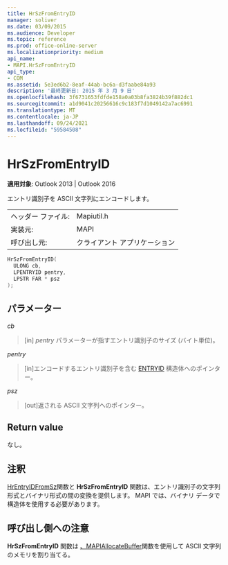 ```yaml
---
title: HrSzFromEntryID
manager: soliver
ms.date: 03/09/2015
ms.audience: Developer
ms.topic: reference
ms.prod: office-online-server
ms.localizationpriority: medium
api_name:
- MAPI.HrSzFromEntryID
api_type:
- COM
ms.assetid: 5e3ed6b2-8eaf-44ab-bc6a-d3faabe84a93
description: '最終更新日: 2015 年 3 月 9 日'
ms.openlocfilehash: 3f6731653fdfde158a0a03b8fa3824b39f882dc1
ms.sourcegitcommit: a1d9041c20256616c9c183f7d1049142a7ac6991
ms.translationtype: MT
ms.contentlocale: ja-JP
ms.lasthandoff: 09/24/2021
ms.locfileid: "59584508"
---
```

# <a name="hrszfromentryid"></a>HrSzFromEntryID

  
  
**適用対象**: Outlook 2013 | Outlook 2016 
  
エントリ識別子を ASCII 文字列にエンコードします。 
  
|||
|:-----|:-----|
|ヘッダー ファイル:  <br/> |Mapiutil.h  <br/> |
|実装元:  <br/> |MAPI  <br/> |
|呼び出し元:  <br/> |クライアント アプリケーション  <br/> |
   
```cpp
HrSzFromEntryID(
  ULONG cb,
  LPENTRYID pentry,
  LPSTR FAR * psz
);
```

## <a name="parameters"></a>パラメーター

 _cb_
  
> [in]  _pentry_ パラメーターが指すエントリ識別子のサイズ (バイト単位)。 
    
 _pentry_
  
> [in]エンコードするエントリ識別子を含む [ENTRYID](entryid.md) 構造体へのポインター。 
    
 _psz_
  
> [out]返される ASCII 文字列へのポインター。
    
## <a name="return-value"></a>Return value

なし。
  
## <a name="remarks"></a>注釈

[HrEntryIDFromSz](hrentryidfromsz.md)関数と **HrSzFromEntryID** 関数は、エントリ識別子の文字列形式とバイナリ形式の間の変換を提供します。 MAPI では、バイナリ データで構造体を使用する必要があります。 
  
## <a name="notes-to-callers"></a>呼び出し側への注意

**HrSzFromEntryID** 関数は [、MAPIAllocateBuffer](mapiallocatebuffer.md)関数を使用して ASCII 文字列のメモリを割り当てる。 
  


